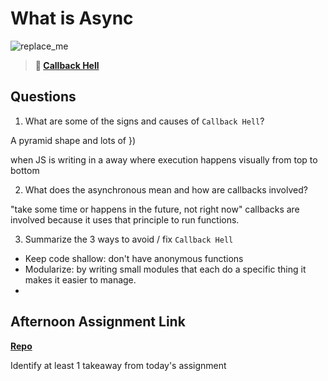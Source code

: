 # What is Async

![replace_me](https://codeworks.blob.core.windows.net/public/assets/img/illustrations/placeholder.svg)

> **📖 [Callback Hell](https://codeworksacademy.com/fs-student-guide/resources/wk4/01-Callbacks)**

## Questions

1. What are some of the signs and causes of `Callback Hell`?

A pyramid shape and lots of })

when JS is writing in a away where execution happens visually from top to bottom

2. What does the asynchronous mean and how are callbacks involved?

"take some time or happens in the future, not right now"
callbacks are involved because it uses that principle to run functions.

3. Summarize the 3 ways to avoid / fix `Callback Hell`

- Keep code shallow: don't have anonymous functions
- Modularize: by writing small modules that each do a specific thing it makes it easier to manage.
-

## Afternoon Assignment Link

**[Repo](https://github.com/Curtis-Pollard-II/Trivia)**

Identify at least 1 takeaway from today's assignment
